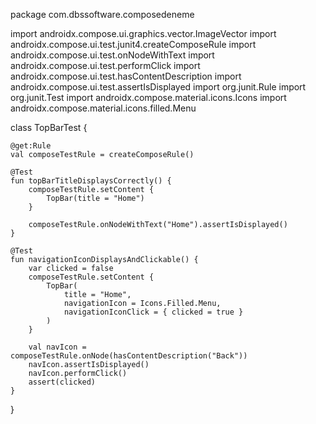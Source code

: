 package com.dbssoftware.composedeneme

import androidx.compose.ui.graphics.vector.ImageVector
import androidx.compose.ui.test.junit4.createComposeRule
import androidx.compose.ui.test.onNodeWithText
import androidx.compose.ui.test.performClick
import androidx.compose.ui.test.hasContentDescription
import androidx.compose.ui.test.assertIsDisplayed
import org.junit.Rule
import org.junit.Test
import androidx.compose.material.icons.Icons
import androidx.compose.material.icons.filled.Menu

class TopBarTest {

    @get:Rule
    val composeTestRule = createComposeRule()

    @Test
    fun topBarTitleDisplaysCorrectly() {
        composeTestRule.setContent {
            TopBar(title = "Home")
        }

        composeTestRule.onNodeWithText("Home").assertIsDisplayed()
    }

    @Test
    fun navigationIconDisplaysAndClickable() {
        var clicked = false
        composeTestRule.setContent {
            TopBar(
                title = "Home",
                navigationIcon = Icons.Filled.Menu,
                navigationIconClick = { clicked = true }
            )
        }

        val navIcon = composeTestRule.onNode(hasContentDescription("Back"))
        navIcon.assertIsDisplayed()
        navIcon.performClick()
        assert(clicked)
    }
}
